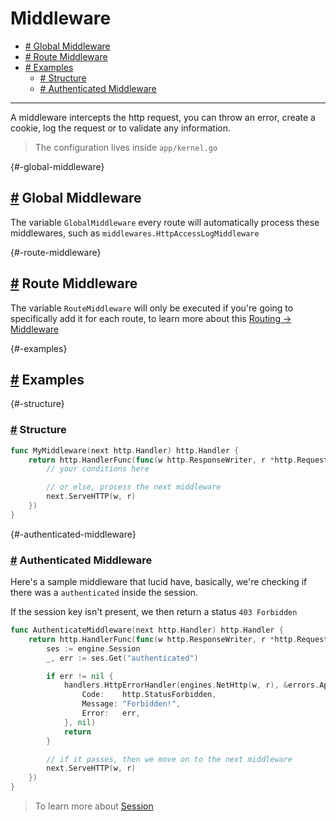 # Middleware

- [# Global Middleware](#-global-middleware)
- [# Route Middleware](#-route-middleware)
- [# Examples](#-examples)
  - [# Structure](#-structure)
  - [# Authenticated Middleware](#-authenticated-middleware)

---

A middleware intercepts the http request, you can throw an error, create a cookie, log the request or to validate any information.

> The configuration lives inside `app/kernel.go`

{#-global-middleware}

## [#](#-global-middleware) Global Middleware

The variable `GlobalMiddleware` every route will automatically process these middlewares, such as `middlewares.HttpAccessLogMiddleware`

{#-route-middleware}

## [#](#-route-middleware) Route Middleware

The variable `RouteMiddleware` will only be executed if you're going to specifically add it for each route, to learn more about this [Routing -> Middleware](/routing#-route-middlewares)

{#-examples}

## [#](#-examples) Examples

{#-structure}

### [#](#-structure) Structure

```go
func MyMiddleware(next http.Handler) http.Handler {
    return http.HandlerFunc(func(w http.ResponseWriter, r *http.Request) {
        // your conditions here

        // or else, process the next middleware
        next.ServeHTTP(w, r)
    })
}
```

{#-authenticated-middleware}

### [#](#-authenticated-middleware) Authenticated Middleware

Here's a sample middleware that lucid have, basically, we're checking if there was a `authenticated` inside the session.

If the session key isn't present, we then return a status `403 Forbidden`

```go
func AuthenticateMiddleware(next http.Handler) http.Handler {
    return http.HandlerFunc(func(w http.ResponseWriter, r *http.Request) {
        ses := engine.Session
        _, err := ses.Get("authenticated")

        if err != nil {
            handlers.HttpErrorHandler(engines.NetHttp(w, r), &errors.AppError{
                Code:    http.StatusForbidden,
                Message: "Forbidden!",
                Error:   err,
            }, nil)
            return
        }

        // if it passes, then we move on to the next middleware
        next.ServeHTTP(w, r)
    })
}
```

> To learn more about [Session](/session)
